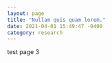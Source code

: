 ```yaml
---
layout: page
title: "Nullam quis quam lorem."
date: 2021-04-01 15:49:47 -0400
category: research
---
```


test page 3
